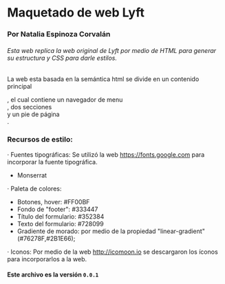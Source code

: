 # Maquetado de web Lyft
### Por Natalia Espinoza Corvalán

###### Esta web replica la web original de Lyft por medio de HTML para generar su estructura y CSS para darle estilos.

La web esta basada en la semántica html se divide en un contenido principal <main>, el cual contiene un navegador de menu <nav>,
dos secciones <section> y un pie de página <footer>.

### Recursos de estilo:

· Fuentes tipográficas:
  Se utilizó la web https://fonts.google.com para incorporar la fuente tipográfica.
  - Monserrat

· Paleta de colores:

- Botones, hover: #FF00BF
- Fondo de "footer": #333447
- Título del formulario: #352384
- Texto del formulario: #728099
- Gradiente de morado: por medio de la propiedad "linear-gradient" (#76278F,#2B1E66);

· Iconos:
  Por medio de la web http://icomoon.io se descargaron los íconos para incorporarlos a la web.


#### Este archivo es la versión `0.0.1`

